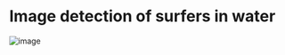 # Image detection of surfers in water

![image](https://user-images.githubusercontent.com/85485132/173883910-57fa02d3-5b27-4941-9515-8773f2421a10.png)
